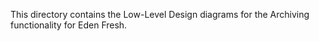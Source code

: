This directory contains the Low-Level Design diagrams for the Archiving functionality for Eden Fresh.
